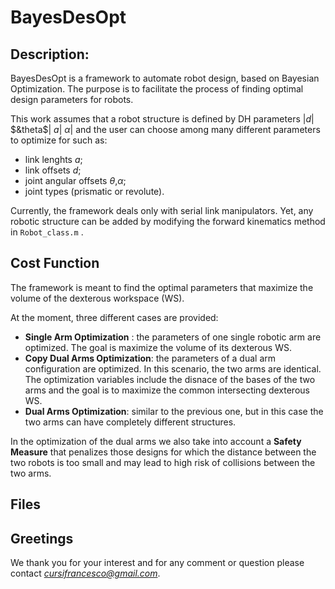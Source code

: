 # BayesDesOpt

## Description:

BayesDesOpt is a framework to automate robot design, based on Bayesian Optimization.
The purpose is to facilitate the process of finding optimal design parameters for robots.

This work assumes that a robot structure is defined by DH parameters |*d*| $&theta$| *a*| $\alpha$| and
the user can choose among many different parameters to optimize for such as:
- link lenghts *a*;
- link offsets *d*;
- joint angular offsets *$\theta$*,*$\alpha$*;
- joint types (prismatic or revolute).

Currently, the framework deals only with serial link manipulators. Yet, any robotic structure can be added by modifying
the forward kinematics method in `Robot_class.m` .

## Cost Function

The framework is meant to find the optimal parameters that maximize the volume of the dexterous workspace (WS).

At the moment, three different cases are provided:
- **Single Arm Optimization** : the parameters of one single robotic arm are optimized. The goal is maximize the volume of its dexterous WS.
- **Copy Dual Arms Optimization**: the parameters of a dual arm configuration are optimized. In this scenario, the two arms are identical. 
The optimization variables include the disnace of the bases of the two arms and the goal is to maximize the common intersecting dexterous WS.
- **Dual Arms Optimization**: similar to the previous one, but in this case the two arms can have completely different structures.

In the optimization of the dual arms we also take into account a **Safety Measure** that penalizes those designs for which the distance between the two robots is too small
and may lead to high risk of collisions between the two arms.

## Files




## Greetings

We thank you for your interest and for any comment or question please contact *cursifrancesco@gmail.com*.
